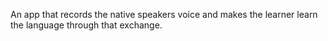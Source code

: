 An app that records the native speakers voice and makes the learner learn the language through that exchange.